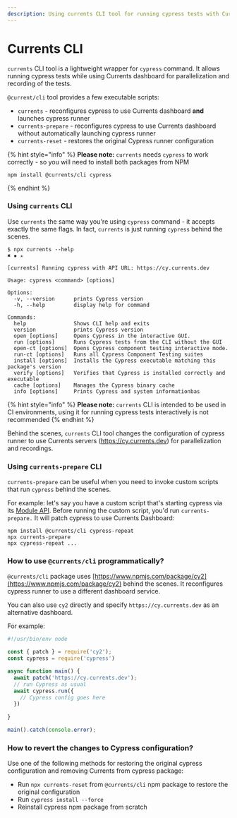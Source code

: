 ```yaml
---
description: Using currents CLI tool for running cypress tests with Currents dashboard
---
```


# Currents CLI

`currents` CLI tool is a lightweight wrapper for `cypress` command. It allows running cypress tests while using Currents dashboard for parallelization and recording of the tests.

`@current/cli` tool provides  a few executable scripts:

* `currents` - reconfigures cypress to use Currents dashboard **and** launches cypress runner
* `currents-prepare` - reconfigures cypress to use Currents dashboard without automatically launching cypress runner
* `currents-reset` - restores the original Cypress runner configuration

{% hint style="info" %}
**Please note:** `currents` needs `cypress` to work correctly - so you will need to install both packages from NPM

```
npm install @currents/cli cypress
```
{% endhint %}

### Using `currents` CLI

Use `currents` the same way you're using `cypress` command - it accepts exactly the same flags. In fact, `currents` is just running `cypress` behind the scenes.

```
$ npx currents --help                                                                             ✖ ✹ ✭

[currents] Running cypress with API URL: https://cy.currents.dev

Usage: cypress <command> [options]

Options:
  -v, --version      prints Cypress version
  -h, --help         display help for command

Commands:
  help               Shows CLI help and exits
  version            prints Cypress version
  open [options]     Opens Cypress in the interactive GUI.
  run [options]      Runs Cypress tests from the CLI without the GUI
  open-ct [options]  Opens Cypress component testing interactive mode.
  run-ct [options]   Runs all Cypress Component Testing suites
  install [options]  Installs the Cypress executable matching this package's version
  verify [options]   Verifies that Cypress is installed correctly and executable
  cache [options]    Manages the Cypress binary cache
  info [options]     Prints Cypress and system informationbas
```

{% hint style="info" %}
**Please note:** `currents` CLI is intended to be used in CI environments, using it for running cypress tests interactively is not recommended&#x20;
{% endhint %}

Behind the scenes, `currents` CLI tool changes the configuration of cypress runner to use Currents servers (https://cy.currents.dev) for parallelization and recordings.

### Using `currents-prepare` CLI

`currents-prepare` can be useful when you need to invoke custom scripts that run `cypress` behind the scenes.&#x20;

For example: let's say you have a custom script that's starting cypress via its [Module API](https://docs.cypress.io/guides/guides/module-api). Before running the custom script, you'd run `currents-prepare.` It will patch cypress to use Currents Dashboard:

```
npm install @currents/cli cypress-repeat
npx currents-prepare
npx cypress-repeat ...
```

### How to use `@currents/cli` programmatically?

`@currents/cli` package uses [https://www.npmjs.com/package/cy2](https://www.npmjs.com/package/cy2) behind the scenes. It reconfigures cypress runner to use a different dashboard service.

You can also use `cy2` directly and specify `https://cy.currents.dev` as an alternative dashboard.&#x20;

For example:

```javascript
#!/usr/bin/env node

const { patch } = require('cy2');
const cypress = require('cypress')

async function main() {
  await patch('https://cy.currents.dev');
  // run Cypress as usual
  await cypress.run({
    // Cypress config goes here
  })
  
}

main().catch(console.error);
```

### How to revert the changes to Cypress configuration?

Use one of the following methods for restoring the original cypress configuration and removing Currents from cypress package:

* Run `npx currents-reset`  from `@currents/cli` npm package to restore the original configuration
* Run `cypress install --force`
* Reinstall cypress npm package from scratch
